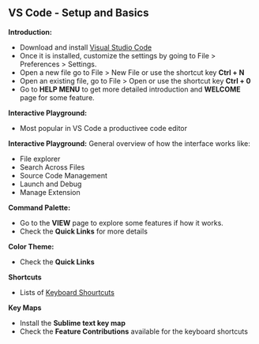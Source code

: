 ## VS Code - Setup and Basics ##

**Introduction:**
- Download and install [Visual Studio Code](https://code.visualstudio.com/) 
- Once it is installed, customize the settings by going to File > Preferences > Settings.
- Open a new file go to File > New File or use the shortcut key **Ctrl + N**
- Open an existing file, go to File > Open or use the shortcut key **Ctrl + 0**
- Go to **HELP MENU** to get more detailed introduction and **WELCOME** page for some feature.


**Interactive Playground:**
- Most popular in VS Code a productivee code editor

**Interactive Playground:**
General overview of how the interface works like:
   - File explorer
   - Search Across Files
   - Source Code Management
   - Launch and Debug
   - Manage Extension
  
  **Command Palette:**
  - Go to the **VIEW** page to explore some features if how it works.
  - Check the **Quick Links** for more details

 **Color Theme:**
 - Check the **Quick Links** 

**Shortcuts**
- Lists of [Keyboard Shourtcuts](https://code.visualstudio.com/shortcuts/keyboard-shortcuts-windows.pdf)

**Key Maps**
- Install the **Sublime text key map**
- Check the **Feature Contributions** available for the keyboard shortcuts 


  
